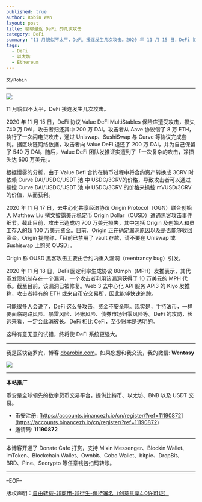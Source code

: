 ```yaml
---
published: true
author: Robin Wen
layout: post
title: 聊聊最近 DeFi 的几次攻击
category: DeFi
summary: "11 月貌似不太平，DeFi 接连发生几次攻击。2020 年 11 月 15 日，DeFi 协议 Value DeFi MultiStables 保险库遭受攻击，损失 740 万 DAI，攻击者归还其中 200 万 DAI。攻击者从 Aave 协议借了 8 万 ETH，执行了一次闪电贷攻击，通过 Uniswap、SushiSwap 与 Curve 等协议完成套利。据区块链网络数据，攻击者向 Value DeFi 退还了 200 万 DAI，并为自己保留了 540 万 DAI。随后，Value DeFi 团队发推证实遭到了「一次复杂的攻击，净损失达 600 万美元」。这种有意无意的试错，终将使 DeFi 系统更强大。"
tags:
  - DeFi
  - 以太坊
  - Ethereum
---
```


`文/Robin`

***

![](https://cdn.dbarobin.com/3d8aard.png)

11 月貌似不太平，DeFi 接连发生几次攻击。

2020 年 11 月 15 日，DeFi 协议 Value DeFi MultiStables 保险库遭受攻击，损失 740 万 DAI，攻击者归还其中 200 万 DAI。攻击者从 Aave 协议借了 8 万 ETH，执行了一次闪电贷攻击，通过 Uniswap、SushiSwap 与 Curve 等协议完成套利。据区块链网络数据，攻击者向 Value DeFi 退还了 200 万 DAI，并为自己保留了 540 万 DAI。随后，Value DeFi 团队发推证实遭到了「一次复杂的攻击，净损失达 600 万美元」。

根据慢雾的分析，由于 Value Defi 合约在铸币过程中将合约资产转换成 3CRV 时依赖 Curve DAI/USDC/USDT 池 中 USDC/3CRV的价格，导致攻击者可以通过操控 Curve DAI/USDC/USDT 池 中 USDC/3CRV 的价格来操控 mVUSD/3CRV 的价值，从而获利。

2020 年 11 月 17 日，去中心化共享经济协议 Origin Protocol（OGN）联合创始人 Matthew Liu 撰文披露美元稳定币 Origin Dollar（OUSD）遭遇黑客攻击事件细节。截止目前，攻击已造成约 700 万美元损失，其中包括 Origin 及创始人和员工存入的超 100 万美元资金。目前，Origin 正在确定漏洞原因以及是否能够收回资金。Origin 提醒称，「目前已禁用了 vault 存款，请不要在 Uniswap 或 Sushiswap 上购买 OUSD」。

Origin 称 OUSD 黑客攻击主要由合约内重入漏洞（reentrancy bug）引发。

2020 年 11 月 18 日，DeFi 固定利率生成协议 88mph（MPH）发推表示，其代币发现机制存在一个漏洞，一个攻击者利用该漏洞获得了 10 万美元的 MPH 代币。截至目前，该漏洞已被修复。Web 3 去中心化 API 服务 API3 的 Kiyo 发推称，攻击者持有的 ETH 或来自币安交易所，因此能够快速追踪。

可能很多人会说了，DeFi 这么多攻击，资金不安全啊。现实是，手持法币，一样要面临跑路风险、暴雷风险、坏账风险、债券市场归零风险等。DeFi 的攻防，长远来看，一定会此消彼长。DeFi 相比 CeFi，至少账本是透明的。

这种有意无意的试错，终将使 DeFi 系统更强大。

***

我是区块链罗宾，博客 [dbarobin.com](https://dbarobin.com/)。如果您想和我交流，我的微信: **Wentasy**

![](https://cdn.dbarobin.com/v4yywe2.png)

***

**本站推广**

币安是全球领先的数字货币交易平台，提供比特币、以太坊、BNB 以及 USDT 交易。

* 币安注册: [https://accounts.binancezh.io/cn/register/?ref=11190872](https://accounts.binancezh.io/cn/register/?ref=11190872)
* 邀请码: **11190872**

***

本博客开通了 Donate Cafe 打赏，支持 Mixin Messenger、Blockin Wallet、imToken、Blockchain Wallet、Ownbit、Cobo Wallet、bitpie、DropBit、BRD、Pine、Secrypto 等任意钱包扫码转账。

<center>
    <div class="--donate-button"
         data-button-id="f8b9df0d-af9a-460d-8258-d3f435445075"
    ></div>
</center>

***

–EOF–

版权声明：[自由转载-非商用-非衍生-保持署名（创意共享4.0许可证）](http://creativecommons.org/licenses/by-nc-nd/4.0/deed.zh)
